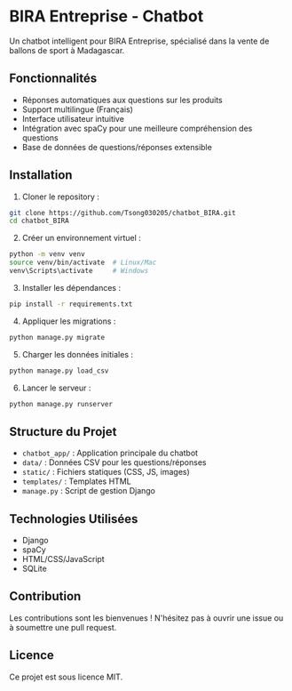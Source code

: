 # BIRA Entreprise - Chatbot

Un chatbot intelligent pour BIRA Entreprise, spécialisé dans la vente de ballons de sport à Madagascar.

## Fonctionnalités

- Réponses automatiques aux questions sur les produits
- Support multilingue (Français)
- Interface utilisateur intuitive
- Intégration avec spaCy pour une meilleure compréhension des questions
- Base de données de questions/réponses extensible

## Installation

1. Cloner le repository :
```bash
git clone https://github.com/Tsong030205/chatbot_BIRA.git
cd chatbot_BIRA
```

2. Créer un environnement virtuel :
```bash
python -m venv venv
source venv/bin/activate  # Linux/Mac
venv\Scripts\activate     # Windows
```

3. Installer les dépendances :
```bash
pip install -r requirements.txt
```

4. Appliquer les migrations :
```bash
python manage.py migrate
```

5. Charger les données initiales :
```bash
python manage.py load_csv
```

6. Lancer le serveur :
```bash
python manage.py runserver
```

## Structure du Projet

- `chatbot_app/` : Application principale du chatbot
- `data/` : Données CSV pour les questions/réponses
- `static/` : Fichiers statiques (CSS, JS, images)
- `templates/` : Templates HTML
- `manage.py` : Script de gestion Django

## Technologies Utilisées

- Django
- spaCy
- HTML/CSS/JavaScript
- SQLite

## Contribution

Les contributions sont les bienvenues ! N'hésitez pas à ouvrir une issue ou à soumettre une pull request.

## Licence

Ce projet est sous licence MIT. 
